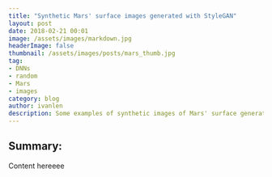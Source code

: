 ```yaml
---
title: "Synthetic Mars' surface images generated with StyleGAN"
layout: post
date: 2018-02-21 00:01
image: /assets/images/markdown.jpg
headerImage: false
thumbnail: /assets/images/posts/mars_thumb.jpg
tag:
- DNNs
- random
- Mars
- images
category: blog
author: ivanlen
description: Some examples of synthetic images of Mars' surface generated with a Generative Adversarial Network
---
```


## Summary:

Content hereeee
